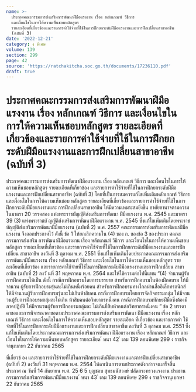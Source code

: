 ```yaml
---
name: >-
  ประกาศคณะกรรมการส่งเสริมการพัฒนาฝีมือแรงงาน เรื่อง หลักเกณฑ์ วิธีการ
  และเงื่อนไขในการให้ความเห็นชอบหลักสูตร
  รายละเอียดที่เกี่ยวข้องและรายการค่าใช้จ่ายที่ใช้ในการฝึกยกระดับฝีมือแรงงานและการฝึกเปลี่ยนสาขาอาชีพ
  (ฉบับที่ 3)
date: '2022-12-21'
category: ง พิเศษ
volume: 139
section: 299
page: 42
source: 'https://ratchakitcha.soc.go.th/documents/17236110.pdf'
draft: true
---
```


# ประกาศคณะกรรมการส่งเสริมการพัฒนาฝีมือแรงงาน เรื่อง หลักเกณฑ์ วิธีการ และเงื่อนไขในการให้ความเห็นชอบหลักสูตร รายละเอียดที่เกี่ยวข้องและรายการค่าใช้จ่ายที่ใช้ในการฝึกยกระดับฝีมือแรงงานและการฝึกเปลี่ยนสาขาอาชีพ (ฉบับที่ 3)

ประกาศคณะกรรมการส่งเสริมการพัฒนาฝีมือแรงงาน เรื่อง หลักเกณฑ์ วิธีการ และเงื่อนไขในการให้ความเห็นชอบหลักสูตร รายละเอียดที่เกี่ยวข้อง และรายการค่าใช้จ่ายที่ใช้ในการฝึกยกระดับฝีมือแรงงานและการฝึกเปลี่ยนสาขาอาชีพ (ฉบับที่ 3) โดยที่เป็นการสมควรแก้ไขเพิ่มเติมหลักเกณฑ์ วิธีการ และเงื่อนไขในการให้ความเห็นชอบ หลักสูตร รายละเอียดที่เกี่ยวข้องและรายการค่าใช้จ่ายที่ใช้ในการฝึกยกระดับฝีมือแรงงานและ การฝึกเปลี่ยนสาขาอาชีพ ให้มีความเหมาะสมยิ่งขึ้น อาศัยอานาจตามความในมาตรา 20 วรรคสอง แห่งพระราชบัญญัติส่งเสริมการพัฒนา ฝีมือแรงงาน พ.ศ. 2545 และมาตรา 39 (3) แห่งพระราชบั ญญัติส่งเสริมการพัฒนาฝีมือแรงงาน พ.ศ. 2545 ซึ่งแก้ไขเพิ่มเติมโดยพระราชบัญญัติส่งเสริมการพัฒนาฝีมือแรงงาน (ฉบับที่ 2) พ.ศ. 2557 คณะกรรมการส่งเสริมการพัฒนาฝีมือแรงงาน จึงออกประกาศไว้ ดังนี้ ข้อ 1 ให้ยกเลิกความใน (4) ของ ก. ของข้อ 3 ของประกา ศคณะกรรมการส่งเสริม การพัฒนาฝีมือแรงงาน เรื่อง หลักเกณฑ์ วิธีการ และเงื่อนไขในการให้ความเห็นชอบหลักสูตร รายละเอียดที่เกี่ยวข้อง และรายการค่าใช้จ่ายที่ใช้ในการฝึกยกระดับฝีมือแรงงานและการฝึกเปลี่ยน สาขาอาชีพ ลงวันที่ 3 ตุลาคม พ.ศ. 2551 ซึ่งแก้ไขเพิ่มเติมโดยประกาศคณะกรรมการส่งเสริม การพัฒนาฝีมือแรงงาน เรื่อง หลักเกณฑ์ วิธีการ และเงื่อนไขในการให้ความเห็นชอบหลักสูตร รายละเอียดที่เกี่ยวข้อง และรายการค่าใช้จ่ายที่ใช้ในการฝึกยกระดับฝีมือแรงงานและการฝึกเปลี่ยน สาขาอาชีพ (ฉบับที่ 2) ลงวั นที่ 31 พฤษภาคม พ.ศ. 2564 และให้ใช้ความต่อไปนี้แทน “(4) จำนวนผู้รับการฝึกอบรมให้เป็น ดังนี้ กรณีการฝึกอบรมโดยการบรรยาย สาหรับการฝึกอบรมในห้องฝึกอบรม ให้มีจานวน ผู้รับการฝึกอบรมรุ่นละไม่เกินหนึ่งร้อยคน สำหรับการฝึกอบรมทางไกลผ่านสื่ออิเล็กทรอนิกส์ ให้มีจำนวนผู้รับการฝึกอบรมรุ่นละไม่เกินห้าสิบคน กรณีการฝึกอบรมโดยการจัดกิจกรรมกลุ่ม ให้มีจานวนผู้รับการฝึกอบรมกลุ่มละไม่เกิน ห้าสิบคนต่อวิทยากรหนึ่งคน กรณีการฝึกอบรมทักษะฝีมือซึ่งต้องมีภาคปฏิบัติ ให้มีจานวนผู้รับการฝึกอบรมกลุ่มละ ไม่เกินยี่สิบห้าคนต่อวิทยากรหนึ่งคน ” ข้อ 2 บรรดาคาขอและการพิจารณาคาขอตามประกาศคณะกรรมการส่งเสริมการพัฒนา ฝีมือแรงงาน เรื่อง หลักเกณฑ์ วิธีการ และเงื่อนไขในการให้ความเห็นชอบหลักสูตร รายละเอียด ที่เกี่ยวข้อง และรายการค่า ใช้จ่ายที่ใช้ในการฝึกยกระดับฝีมือแรงงานและการฝึกเปลี่ยนสาขาอาชีพ ลงวันที่ 3 ตุลาคม พ.ศ. 2551 ซึ่งแก้ไขเพิ่มเติมโดยประกาศคณะกรรมการส่งเสริมการพัฒนา ฝีมือแรงงาน เรื่อง หลักเกณฑ์ วิธีการ และเงื่อนไขในการให้ความเห็นชอบหลักสูตร รายละเอียด ้ หนา 42 ่ เลม 139 ตอนพิเศษ 299 ง ราชกิจจานุเบกษา 22 ธันวาคม 2565

ที่เกี่ยวข้ อง และรายการค่าใช้จ่ายที่ใช้ในการฝึกยกระดับฝีมือแรงงานและการฝึกเปลี่ยนสาขาอาชีพ (ฉบับที่ 2) ลงวันที่ 31 พฤษภาคม พ.ศ. 2564 ให้ดาเนินการตามประกาศดังกล่าวจนเสร็จสิ้น ประกาศ ณ วันที่ 14 กันยายน พ.ศ. 25 6 5 บุญชอบ สุทธมนัสวงษ์ ปลัดกระทรวงแรงงาน ประธานกรรมการส่งเสริมการพัฒนาฝีมือแรงงาน ้ หนา 43 ่ เลม 139 ตอนพิเศษ 299 ง ราชกิจจานุเบกษา 22 ธันวาคม 2565
